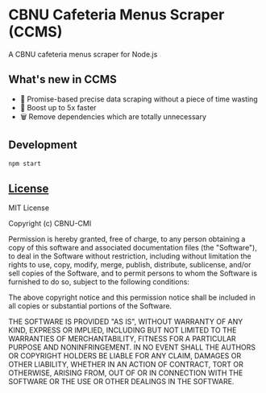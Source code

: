 # CBNU Cafeteria Menus Scraper (CCMS) 

A CBNU cafeteria menus scraper for Node.js

## What's new in CCMS

- 🎯 Promise-based precise data scraping without a piece of time wasting
- 🚀 Boost up to 5x faster
- 🗑 Remove dependencies which are totally unnecessary

## Development

```zsh
npm start
```

## [License](https://github.com/CBNU-CMI/Crawler-Restaurant/blob/master/LICENSE)

MIT License

Copyright (c) CBNU-CMI

Permission is hereby granted, free of charge, to any person obtaining a copy
of this software and associated documentation files (the "Software"), to deal
in the Software without restriction, including without limitation the rights
to use, copy, modify, merge, publish, distribute, sublicense, and/or sell
copies of the Software, and to permit persons to whom the Software is
furnished to do so, subject to the following conditions:

The above copyright notice and this permission notice shall be included in all
copies or substantial portions of the Software.

THE SOFTWARE IS PROVIDED "AS IS", WITHOUT WARRANTY OF ANY KIND, EXPRESS OR
IMPLIED, INCLUDING BUT NOT LIMITED TO THE WARRANTIES OF MERCHANTABILITY,
FITNESS FOR A PARTICULAR PURPOSE AND NONINFRINGEMENT. IN NO EVENT SHALL THE
AUTHORS OR COPYRIGHT HOLDERS BE LIABLE FOR ANY CLAIM, DAMAGES OR OTHER
LIABILITY, WHETHER IN AN ACTION OF CONTRACT, TORT OR OTHERWISE, ARISING FROM,
OUT OF OR IN CONNECTION WITH THE SOFTWARE OR THE USE OR OTHER DEALINGS IN THE
SOFTWARE.
